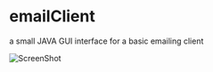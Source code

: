 # emailClient
a small JAVA GUI interface for a basic emailing client

![ScreenShot](https://raw.github.com/bmjr/emailClient/master/imgGUI.png)
